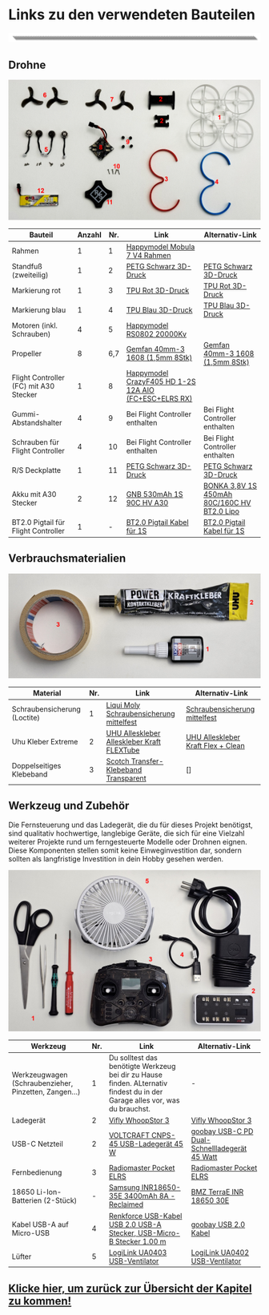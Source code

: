 # Links zu den verwendeten Bauteilen
![image](https://github.com/Rohde-Schwarz-Garage/.github/blob/main/ressources/graphics/2024_03_13_Trennbanner_GitHub_Grey_Transparent.png?raw=true)

## Drohne

![Image](/rsc/01_img/01_Materials/Parts.png)

| Bauteil                               | Anzahl | Nr.  | Link | Alternativ-Link |
|---------------------------------------|--------|------|------|-----------------|
| Rahmen                                | 1      | 1    |[Happymodel Mobula 7 V4 Rahmen](https://www.rotorama.de/product/happymodel-ram-moblite7-v4)|
| Standfuß (zweiteilig)                 | 1      | 2    |[PETG Schwarz 3D-Druck](https://www.conrad.de/de/p/polymaker-pb01001-polylite-filament-petg-hitzebestaendig-hohe-zugfestigkeit-1-75-mm-1000-g-schwarz-1-st-2632939.html)|[PETG Schwarz 3D-Druck](https://www.reichelt.de/filament-polylite-petg-1-75-mm-1-kg-schwarz-polymaker-b01001-p323881.html?&trstct=pol_2&nbc=1)|
| Markierung rot                        | 1      | 3    |[TPU Rot 3D-Druck](https://www.conrad.de/de/p/polymaker-pd01003-polyflex-tpu-95a-filament-tpu-flexibel-1-75-mm-750-g-rot-1-st-2632898.html)|[TPU Rot 3D-Druck](https://www.reichelt.de/filament-tpu-92a-rot-1-75-mm-750-g-kimya-pe1014tq-p351400.html?&trstct=vrt_pdn&nbc=1)|
| Markierung blau                       | 1      | 4    |[TPU Blau 3D-Druck](https://www.conrad.de/de/p/polymaker-pd01005-polyflex-tpu-95a-filament-tpu-flexibel-1-75-mm-750-g-blau-1-st-2632896.html)|[TPU Blau 3D-Druck](https://www.reichelt.de/filament-tpu-92a-blau-1-75-mm-750-g-kimya-pe1015tq-p351401.html?&trstct=vrt_pdn&nbc=1)|
| Motoren (inkl. Schrauben)             | 4      | 5    |[Happymodel RS0802 20000Kv](https://www.rotorama.de/product/happymodel-rs0802-20000kv)
| Propeller                             | 8      | 6,7  |[Gemfan 40mm-3 1608 (1,5mm 8Stk)](https://www.rotorama.de/product/gemfan-40mm-3-1608-1-5mm)|[Gemfan 40mm-3 1608 (1,5mm 8Stk)](https://shop.rc-hangar15.de/Gemfan-40mm-3-Blatt-Propeller-1608-15mm-Welle-clear-black)|
| Flight Controller (FC) mit A30 Stecker| 1      | 8    |[Happymodel CrazyF405 HD 1-2S 12A AIO (FC+ESC+ELRS RX)](https://www.rotorama.de/product/happymodel-crazyf405-hd-aio-fc-esc-elrs-rx)|
| Gummi-Abstandshalter                  | 4      | 9    |Bei Flight Controller enthalten | Bei Flight Controller enthalten |
| Schrauben für Flight Controller       | 4      | 10   |Bei Flight Controller enthalten | Bei Flight Controller enthalten |
| R/S Deckplatte                        | 1      | 11   |[PETG Schwarz 3D-Druck](https://www.conrad.de/de/p/polymaker-pb01001-polylite-filament-petg-hitzebestaendig-hohe-zugfestigkeit-1-75-mm-1000-g-schwarz-1-st-2632939.html)|[PETG Schwarz 3D-Druck](https://www.reichelt.de/filament-polylite-petg-1-75-mm-1-kg-schwarz-polymaker-b01001-p323881.html?&trstct=pol_2&nbc=1)|
| Akku mit A30 Stecker                  | 2      | 12   |[GNB 530mAh 1S 90C HV A30](https://www.rotorama.de/product/gnb-530mah-1s-90c)|[BONKA 3,8V 1S 450mAh 80C/160C HV BT2.0 Lipo](https://shop.rc-hangar15.de/BONKA-38V-1S-450mAh-80C-160C-HV-BT20-Lipos)
| BT2.0 Pigtail für Flight Controller     | 1      |  -    |[BT2.0 Pigtail Kabel für 1S](https://shop.rc-hangar15.de/BT20-Pigtail-Kabel-fuer-BT20-1S-1-Stueck-BetaFPV)|[BT2.0 Pigtail Kabel für 1S](https://shop.rc-hangar15.de/BT20-U-Pigtail-Kabel-fuer-BT20-1S-1-Stueck-BetaFPV)|



## Verbrauchsmaterialien

![Image](/rsc/01_img/01_Materials/Materials.png)

| Material                       | Nr. | Link | Alternativ-Link |
|--------------------------------|-----|------|-----------------|
| Schraubensicherung (Loctite)   | 1   |[Liqui Moly Schraubensicherung mittelfest](https://www.conrad.de/de/p/liqui-moly-3801-schraubensicherung-festigkeit-mittel-10-g-752960.html)|[Schraubensicherung mittelfest](https://www.reichelt.de/schraubensicherung-lack-mittelfest-blau-10-ml-lack-l310b-p313598.html?&trstct=pol_4&nbc=1)|
| Uhu Kleber Extreme             | 2   |[UHU Alleskleber Alleskleber Kraft FLEXTube](https://www.conrad.de/de/p/uhu-alleskleber-alleskleber-kraft-flextube-45040-42-g-478764.html)|[UHU Alleskleber Kraft Flex + Clean](https://www.conrad.de/de/p/uhu-alleskleber-kraft-flex-clean-73-18-g-631774.html#productTechData)|
| Doppelseitiges Klebeband       | 3   |[Scotch Transfer-Klebeband Transparent](https://www.conrad.de/de/p/scotch-924633-924633-transfer-klebeband-transparent-l-x-b-33-m-x-6-mm-1-st-2266070.html)|[]


## Werkzeug und Zubehör

Die Fernsteuerung und das Ladegerät, die du für dieses Projekt benötigst, sind qualitativ hochwertige, langlebige Geräte, die sich für eine Vielzahl weiterer Projekte rund um ferngesteuerte Modelle oder Drohnen eignen. Diese Komponenten stellen somit keine Einweginvestition dar, sondern sollten als langfristige Investition in dein Hobby gesehen werden. 

![Image](/rsc/01_img/01_Materials/Tools.png)

| Werkzeug                                                  | Nr. | Link | Alternativ-Link |
|-----------------------------------------------------------|-----|------|-----------------|
| Werkzeugwagen (Schraubenzieher, Pinzetten, Zangen…)       | 1   |Du solltest das benötigte Werkzeug bei dir zu Hause finden. ALternativ findest du in der Garage alles vor, was du brauchst.| - |
| Ladegerät                                                 | 2   |[Vifly WhoopStor 3](https://www.rotorama.de/product/vifly-whoopstor)| [Vifly WhoopStor 3](https://shop.rc-hangar15.de/VIFLY-WhoopStor-V3-1S-Lade-Entladegeraet-BT20-PH20-Schwarz)|
| USB-C Netzteil                                            | 2   |[VOLTCRAFT CNPS-45 USB-Ladegerät 45 W](https://www.conrad.de/de/p/voltcraft-cnps-45-usb-ladegeraet-45-w-steckdose-ausgangsstrom-max-3-a-anzahl-ausgaenge-1-x-usb-c-buchse-usb-power-del-1601915.html)|[goobay USB-C PD Dual-Schnellladegerät 45 Watt](https://www.alternate.de/goobay/USB-C-PD-Dual-Schnellladeger%C3%A4t-45-Watt/html/product/100032651)|
| Fernbedienung                                             | 3   |[Radiomaster Pocket ELRS](https://www.rotorama.de/product/radiomaster-pocket-elrs)|[Radiomaster Pocket ELRS](https://shop.rc-hangar15.de/Radiomaster-POCKET-ELRS-Fernsteuerung-EU-LBT-Anthrazit-MODE-1)|
| 18650 Li-Ion-Batterien (2-Stück)                          | -   |[Samsung INR18650-35E 3400mAh 8A - Reclaimed](https://www.rotorama.de/product/samsung-inr18650-35e-3450mah-8a-reclaimed)|[BMZ TerraE INR 18650 30E](https://www.conrad.de/de/p/bmz-terrae-inr-18650-30-e-spezial-akku-18650-li-ion-3-7-v-3000-mah-2481710.html#productTechData)|
| Kabel USB-A auf Micro-USB                                 | 4   |[Renkforce USB-Kabel USB 2.0 USB-A Stecker, USB-Micro-B Stecker 1.00 m](https://www.conrad.de/de/p/renkforce-usb-kabel-usb-2-0-usb-a-stecker-usb-micro-b-stecker-1-00-m-schwarz-vergoldete-steckkontakte-rf-4316220-1438740.html)|[goobay USB 2.0 Kabel](https://www.alternate.de/goobay/USB-2-0-Kabel-USB-A-Stecker-Micro-USB-Stecker/html/product/1077314)|
| Lüfter                                                    | 5   |[LogiLink UA0403 USB-Ventilator](https://www.conrad.de/de/p/logilink-ua0403-usb-ventilator-b-x-h-x-t-180-x-126-x-195-mm-2813812.html)|[LogiLink UA0402 USB-Ventilator](https://www.conrad.de/de/p/logilink-ua0402-usb-ventilator-b-x-h-x-t-140-x-115-x-147-mm-2813811.html)|



## [Klicke hier, um zurück zur Übersicht der Kapitel zu kommen!](/README.md#kapitel)